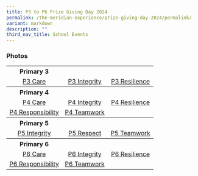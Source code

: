 ```yaml
---
title: P3 to P6 Prize Giving Day 2024
permalink: /the-meridian-experience/prize-giving-day-2024/permalink/
variant: markdown
description: ""
third_nav_title: School Events
---
```

<h3>Photos</h3>

<table style="width:100%">
	<tbody>
		<tr>
			<th>Primary 3</th>
			<th></th>
			<th></th>
		</tr>
		<tr>
        <td style="text-align:center"><a target="_blank" href="https://photos.app.goo.gl/dNq3xgijTHB7CCN76">P3 Care</a></td>
        <td style="text-align:center"><a target="_blank" href="https://photos.app.goo.gl/ZxTvuLCpEJS8L6jV9">P3 Integrity</a></td>
        <td style="text-align:center"><a target="_blank" href="https://photos.app.goo.gl/6zkPychXGQpbVkR46">P3 Resilience</a></td>
    </tr>
		<tr>
			<th>Primary 4</th>
			<th></th>
			<th></th>
		</tr>
		<tr>
        <td style="text-align:center"><a target="_blank" href="https://photos.app.goo.gl/tkWozTJvfwtEeVca6">P4 Care</a></td>
        <td style="text-align:center"><a target="_blank" href="https://photos.app.goo.gl/mLVVB2UfHSUqKPa37">P4 Integrity</a></td>
        <td style="text-align:center"><a target="_blank" href="https://photos.app.goo.gl/qNygzLiUYQzproJx9">P4 Resilience</a></td>
    </tr>
		<tr>
        <td style="text-align:center"><a target="_blank" href="https://photos.app.goo.gl/TVcYri4S6HWhHXJk9">P4 Responsibility</a></td>
        <td style="text-align:center"><a target="_blank" href="https://photos.app.goo.gl/JugkmZJMRNFDtuAB8">P4 Teamwork</a></td>
        <td></td>
    </tr>
		<tr>
			<th>Primary 5</th>
			<th></th>
			<th></th>
		</tr>
		<tr>
        <td style="text-align:center"><a target="_blank" href="https://photos.app.goo.gl/MXve5aG1ns1bKMG3A">P5 Integrity</a></td>
        <td style="text-align:center"><a target="_blank" href="https://photos.app.goo.gl/KtfGXWJxKoBuswB38">P5 Respect</a></td>
        <td style="text-align:center"><a target="_blank" href="https://photos.app.goo.gl/gXjbjqvhfiUVALe4A">P5 Teamwork</a></td>
    </tr>
		<tr>
			<th>Primary 6</th>
			<th></th>
			<th></th>
		</tr>
		<tr>
        <td style="text-align:center"><a target="_blank" href="https://photos.app.goo.gl/5uiXpMaAptH9wey26">P6 Care</a></td>
         <td style="text-align:center"><a target="_blank" href="https://photos.app.goo.gl/RQcrEnyfjHkCHFj3A">P6 Integrity</a></td>
        <td style="text-align:center"><a target="_blank" href="https://photos.app.goo.gl/jkkwx7tiwF6H6meJ6">P6 Resilience</a></td>
    </tr>
	<tr>
        <td style="text-align:center"><a target="_blank" href="https://photos.app.goo.gl/G3X9Kpff4gwgN6xw7">P6 Responsibility</a></td>
        <td style="text-align:center"><a target="_blank" href="https://photos.app.goo.gl/4M2o5RxjdgBA749W8">P6 Teamwork</a></td>
        <td></td>
    </tr>
		</tbody></table>